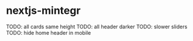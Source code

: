 # nextjs-mintegr
TODO: all cards same height
TODO: all header darker
TODO: slower sliders
TODO: hide home header in mobile
